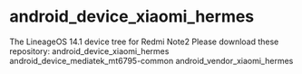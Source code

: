 # android_device_xiaomi_hermes
The LineageOS 14.1 device tree for Redmi Note2
Please download these repository:
android_device_xiaomi_hermes
android_device_mediatek_mt6795-common
android_vendor_xiaomi_hermes
